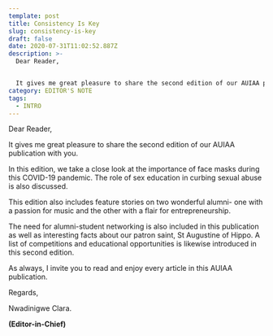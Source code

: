 ```yaml
---
template: post
title: Consistency Is Key
slug: consistency-is-key
draft: false
date: 2020-07-31T11:02:52.887Z
description: >-
  Dear Reader, 


  It gives me great pleasure to share the second edition of our AUIAA publication...
category: EDITOR'S NOTE
tags:
  - INTRO
---
```

Dear Reader, 

It gives me great pleasure to share the second edition of our AUIAA publication with you. 

In this edition, we take a close look at the importance of face masks during this COVID-19 pandemic. The role of sex education in curbing sexual abuse is also discussed. 

This edition also includes feature stories on two wonderful alumni- one with a passion for music and the other with a flair for entrepreneurship. 

The need for alumni-student networking is also included in this publication as well as interesting facts about our patron saint, St Augustine of Hippo. A list of competitions and educational opportunities is likewise introduced in this second edition.

As always, I invite you to read and enjoy every article in this AUIAA publication.  

Regards, 

Nwadinigwe Clara.

**(Editor-in-Chief)**